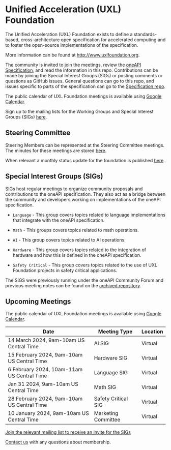  Unified Acceleration (UXL) Foundation
======================================

The Unified Acceleration (UXL) Foundation exists to define a 
standards-based, cross-architecture open specification for 
accelerated computing and to foster the open-source implementations 
of the specification.

More information can be found at http://www.uxlfoundation.org.

The community is invited to join the meetings, review the [oneAPI
Specification](https://spec.oneapi.io), and read the information 
in this repo. Contributions can be made by joining the Special 
Interest Groups (SIGs) or posting comments or questions as GitHub 
issues. General questions can go to this repo, and issues specific 
to parts of the specification can go to the 
[Specification repo](https://github.com/oneapi-src/oneapi-spec).

The public calendar of UXL Foundation meetings is available using 
[Google Calendar](https://calendar.google.com/calendar/u/0/embed?src=c_4ac0186e0f9fc4e7243574437efd3e3383420e2318ce77aee1e0343706f5c936@group.calendar.google.com&ctz=America/New_York).

Sign up to the mailing lists for the Working Groups and Special 
Interest Groups (SIGs) [here](https://lists.uxlfoundation.org/groups).

Steering Committee
------------------

Steering Members can be represented at the Steering Committee meetings.
The minutes for these meetings are stored [here](/steering-committee).

When relevant a monthly status update for the foundation is published 
[here](/monthly-status).

Special Interest Groups (SIGs)
------------------------------

SIGs host regular meetings to organize community proposals and
contributions to the oneAPI specification. They also act as a bridge
between the community and developers working on implementations of
the oneAPI specification.

* `Language` - This group covers topics related to
  language implementations that integrate with the oneAPI
  specification.

* `Math` - This groups covers topics related to math
  operations.

* `AI` - This group covers topics related to AI operations.

* `Hardware` - This group covers topics related to the
  integration of hardware and how this is defined in the oneAPI
  specification.

* `Safety Critical` - This group covers topics related to the
  use of UXL Foundation projects in safety critical applications.

The SIGS were previously running under the oneAPI Community 
Forum and previous meeting notes can be found on the [archived 
repository](https://github.com/oneapi-src/oneAPI-tab).

Upcoming Meetings
-----------------

The public calendar of UXL Foundation meetings is available using 
[Google Calendar](https://calendar.google.com/calendar/u/0/embed?src=c_4ac0186e0f9fc4e7243574437efd3e3383420e2318ce77aee1e0343706f5c936@group.calendar.google.com&ctz=America/New_York).

| Date | Meeting Type | Location |
|------|--------------|----------|
| 14 March 2024, 9am-10am US Central Time | AI SIG | Virtual |
| 15 February 2024, 9am-10am US Central Time | Hardware SIG | Virtual |
| 6 February 2024, 10am-11am US Central Time | Language SIG | Virtual |
| Jan 31 2024, 9am-10am US Central Time | Math SIG | Virtual |
| 28 February 2024, 9am-10am US Central Time | Safety Critical SIG | Virtual |
| 10 January 2024, 9am-10am US Central Time | Marketing Committee | Virtual |

[Join the relevant mailing list to receive an invite for the SIGs](https://lists.uxlfoundation.org/groups)

[Contact us](mailto:membership@uxlfoundation.com) with any questions about membership.
